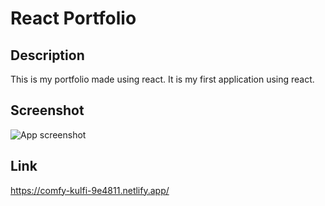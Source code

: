 # React Portfolio 

## Description
This is my portfolio made using react. It is my first application using react.

## Screenshot
![App screenshot](./assets/appScreenshot.PNG)

## Link
https://comfy-kulfi-9e4811.netlify.app/